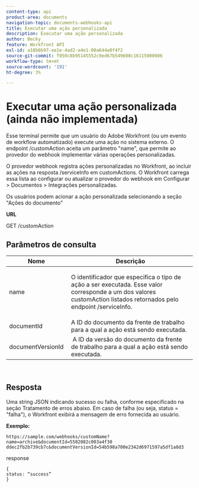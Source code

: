 ```yaml
---
content-type: api
product-area: documents
navigation-topic: documents-webhooks-api
title: Executar uma ação personalizada
description: Executar uma ação personalizada
author: Becky
feature: Workfront API
exl-id: a18b6b97-ee1e-4ad2-a4e1-00a644a0f4f2
source-git-commit: f050c8b95145552c9ed67b549608c16115000606
workflow-type: tm+mt
source-wordcount: '191'
ht-degree: 3%

---
```



# Executar uma ação personalizada (ainda não implementada)

Esse terminal permite que um usuário do Adobe Workfront (ou um evento de workflow automatizado) execute uma ação no sistema externo. O endpoint /customAction aceita um parâmetro &quot;name&quot;, que permite ao provedor do webhook implementar várias operações personalizadas.

O provedor webhook registra ações personalizadas no Workfront, ao incluir as ações na resposta /serviceInfo em customActions. O Workfront carrega essa lista ao configurar ou atualizar o provedor do webhook em Configurar > Documentos > Integrações personalizadas.

Os usuários podem acionar a ação personalizada selecionando a seção &quot;Ações do documento&quot;

**URL**

GET /customAction

## Parâmetros de consulta

<table style="table-layout:auto"> 
 <col> 
 <col> 
 <thead> 
  <tr> 
   <th>Nome </th> 
   <th>Descrição</th> 
  </tr> 
 </thead> 
 <tbody> 
  <tr> 
   <td> <p>name</p> </td> 
   <td> <p>O identificador que especifica o tipo de ação a ser executada. Esse valor corresponde a um dos valores customAction listados retornados pelo endpoint /serviceInfo.</p> </td> 
  </tr> 
  <tr> 
   <td>documentId </td> 
   <td>A ID do documento da frente de trabalho para a qual a ação está sendo executada.</td> 
  </tr> 
  <tr> 
   <td>documentVersionId </td> 
   <td> A ID da versão do documento da frente de trabalho para a qual a ação está sendo executada.</td> 
  </tr> 
 </tbody> 
</table>

 

## Resposta

Uma string JSON indicando sucesso ou falha, conforme especificado na seção Tratamento de erros abaixo. Em caso de falha (ou seja, status = &quot;falha&quot;), o Workfront exibirá a mensagem de erro fornecida ao usuário.

**Exemplo:**

```
https://sample.com/webhooks/customName?name=archive&documentId=5502082c003a4f30 ddec2fb2b739cb7c&documentVersionId=54b598a700e2342d6971597a5df1a8d3
```

response

```
{
status: “success”
}
```
